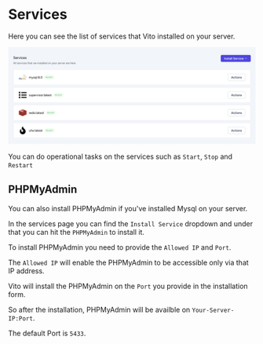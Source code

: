 # Services

Here you can see the list of services that Vito installed on your server.

![Services](/servers/services.png)

You can do operational tasks on the services such as `Start`, `Stop` and `Restart`

## PHPMyAdmin

You can also install PHPMyAdmin if you've installed Mysql on your server.

In the services page you can find the `Install Service` dropdown and under that you can hit the `PHPMyAdmin` to install it.

To install PHPMyAdmin you need to provide the `Allowed IP` and `Port`.

The `Allowed IP` will enable the PHPMyAdmin to be accessible only via that IP address.

Vito will install the PHPMyAdmin on the `Port` you provide in the installation form.

So after the installation, PHPMyAdmin will be availble on `Your-Server-IP:Port`.

The default Port is `5433`.
